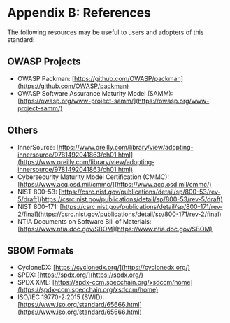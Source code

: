 # Appendix B: References

The following resources may be useful to users and adopters of this standard:

## OWASP Projects

* OWASP Packman: [https://github.com/OWASP/packman](https://github.com/OWASP/packman)
* OWASP Software Assurance Maturity Model (SAMM): [https://owasp.org/www-project-samm/](https://owasp.org/www-project-samm/)

## Others

* InnerSource: [https://www.oreilly.com/library/view/adopting-innersource/9781492041863/ch01.html](https://www.oreilly.com/library/view/adopting-innersource/9781492041863/ch01.html)
* Cybersecurity Maturity Model Certification (CMMC): [https://www.acq.osd.mil/cmmc/](https://www.acq.osd.mil/cmmc/)
* NIST 800-53: [https://csrc.nist.gov/publications/detail/sp/800-53/rev-5/draft](https://csrc.nist.gov/publications/detail/sp/800-53/rev-5/draft)
* NIST 800-171: [https://csrc.nist.gov/publications/detail/sp/800-171/rev-2/final](https://csrc.nist.gov/publications/detail/sp/800-171/rev-2/final) 
* NTIA Documents on Software Bill of Materials: [https://www.ntia.doc.gov/SBOM](https://www.ntia.doc.gov/SBOM)

## SBOM Formats

* CycloneDX: [https://cyclonedx.org/](https://cyclonedx.org/)
* SPDX: [https://spdx.org/](https://spdx.org/)
* SPDX XML: [https://spdx-ccm.specchain.org/xsdccm/home](https://spdx-ccm.specchain.org/xsdccm/home)
* ISO/IEC 19770-2:2015 (SWID): [https://www.iso.org/standard/65666.html](https://www.iso.org/standard/65666.html)

